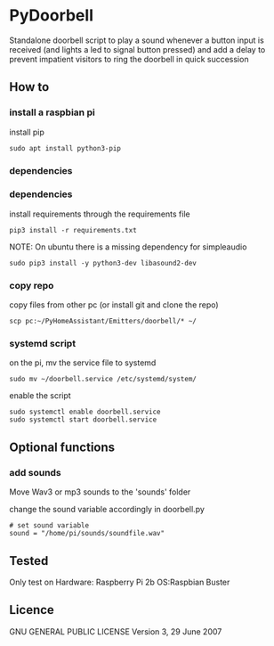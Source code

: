 # PyDoorbell
Standalone doorbell script to play a sound whenever a button input is received (and lights a led to signal button pressed) and add a delay to prevent impatient visitors to ring the doorbell in quick succession

## How to
### install a raspbian pi
install pip
```
sudo apt install python3-pip
```

### dependencies
### dependencies
install requirements through the requirements file
```
pip3 install -r requirements.txt
```

NOTE:
On ubuntu there is a missing dependency for simpleaudio
```
sudo pip3 install -y python3-dev libasound2-dev
```

### copy repo
copy files from other pc (or install git and clone the repo)
```
scp pc:~/PyHomeAssistant/Emitters/doorbell/* ~/
```

### systemd script
on the pi, mv the service file to systemd
```
sudo mv ~/doorbell.service /etc/systemd/system/
```

enable the script
```
sudo systemctl enable doorbell.service
sudo systemctl start doorbell.service
```

## Optional functions
### add sounds
Move Wav3 or mp3 sounds to the 'sounds' folder

change the sound variable accordingly in doorbell.py
```
# set sound variable
sound = "/home/pi/sounds/soundfile.wav"
```

## Tested
Only test on 
Hardware: Raspberry Pi 2b
OS:Raspbian Buster 

## Licence
GNU GENERAL PUBLIC LICENSE
Version 3, 29 June 2007
